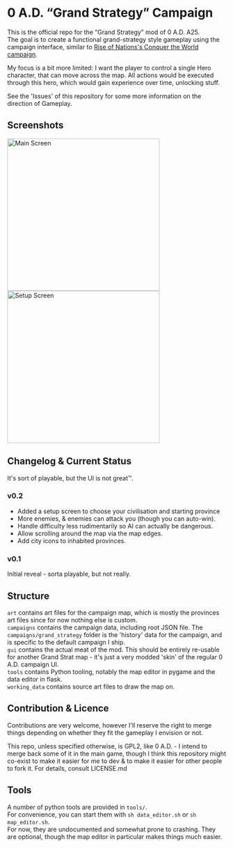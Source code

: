 # 0 A.D. “Grand Strategy” Campaign

This is the official repo for the “Grand Strategy” mod of 0 A.D. A25.  
The goal is to create a functional grand-strategy style gameplay using the campaign interface, similar to [Rise of Nations's Conquer the World campaign](https://riseofnations.fandom.com/wiki/Conquer_the_World).

My focus is a bit more limited: I want the player to control a single Hero character, that can move across the map. All actions would be executed through this hero, which would gain experience over time, unlocking stuff.

See the 'Issues' of this repository for some more information on the direction of Gameplay.

## Screenshots
<img width="350" alt="Main Screen" src="https://user-images.githubusercontent.com/1927071/122226887-ab67ac00-ceb6-11eb-8e40-4c2c6a009aaf.png" /> <img width="350" alt="Setup Screen" src="https://user-images.githubusercontent.com/1927071/122226907-af93c980-ceb6-11eb-9e2a-1e48c9bb5e2d.png" />

## Changelog & Current Status

It's sort of playable, but the UI is not great™.

### v0.2
- Added a setup screen to choose your civilisation and starting province
- More enemies, & enemies can attack you (though you can auto-win).
- Handle difficulty less rudimentarily so AI can actually be dangerous.
- Allow scrolling around the map via the map edges.
- Add city icons to inhabited provinces.

### v0.1
Initial reveal - sorta playable, but not really.

## Structure

`art` contains art files for the campaign map, which is mostly the provinces art files since for now nothing else is custom.  
`campaigns` contains the campaign data, including root JSON file. The `campaigns/grand_strategy` folder is the 'history' data for the campaign, and is specific to the default campaign I ship.  
`gui` contains the actual meat of the mod. This should be entirely re-usable for another Grand Strat map - it's just a very modded 'skin' of the regular 0 A.D. campaign UI.  
`tools` contains Python tooling, notably the map editor in pygame and the data editor in flask.  
`working_data` contains source art files to draw the map on.

## Contribution & Licence

Contributions are very welcome, however I'll reserve the right to merge things depending on whether they fit the gameplay I envision or not.

This repo, unless specified otherwise, is GPL2, like 0 A.D. - I intend to merge back some of it in the main game, though I think this repository might co-exist to make it easier for me to dev & to make it easier for other people to fork it.
For details, consult LICENSE.md

## Tools

A number of python tools are provided in `tools/`.  
For convenience, you can start them with `sh data_editor.sh` or `sh map_editor.sh`.  
For now, they are undocumented and somewhat prone to crashing. They are optional, though the map editor in particular makes things much easier.
